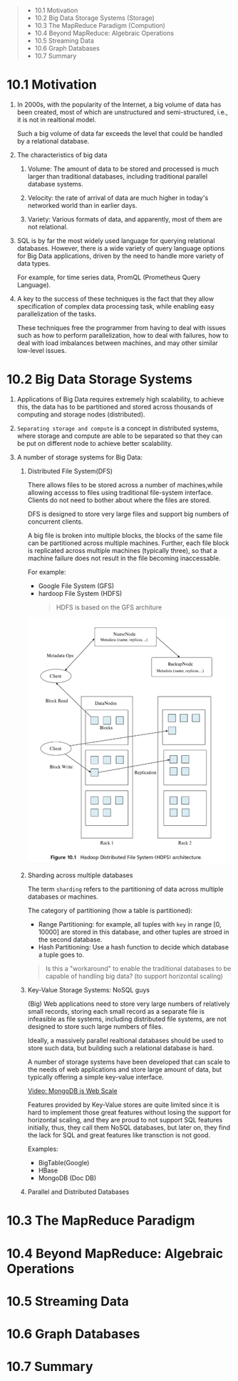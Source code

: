 > * 10.1 Motivation
> * 10.2 Big Data Storage Systems (Storage)
> * 10.3 The MapReduce Paradigm (Compution)
> * 10.4 Beyond MapReduce: Algebraic Operations
> * 10.5 Streaming Data
> * 10.6 Graph Databases
> * 10.7 Summary

# 10.1 Motivation
1. In 2000s, with the popularity of the Internet, a big volume of data has been
   created, most of which are unstructured and semi-structured, i.e., it is not
   in realtional model.

   Such a big volume of data far exceeds the level that could be handled by a
   relational database.

2. The characteristics of big data
   1. Volume: The amount of data to be stored and processed is much larger than
      traditional databases, including traditional parallel database systems.

   2. Velocity: the rate of arrival of data are much higher in today's networked
      world than in earlier days.

   3. Variety: Various formats of data, and apparently, most of them are not
      relational.

3. SQL is by far the most widely used language for querying relational databases.
   However, there is a wide variety of query language options for Big Data
   applications, driven by the need to handle more variety of data types.

   For example, for time series data, PromQL (Prometheus Query Language).

4. A key to the success of these techniques is the fact that they allow 
   specification of complex data processing task, while enabling easy 
   parallelization of the tasks.

   These techniques free the programmer from having to deal with issues such
   as how to perform parallelization, how to deal with failures, how to deal
   with load imbalances between machines, and may other similar low-level issues.

# 10.2 Big Data Storage Systems
1. Applications of Big Data requires extremely high scalability, to achieve this,
   the data has to be partitioned and stored across thousands of computing and
   storage nodes (distributed).

2. `Separating storage and compute` is a concept in distributed systems, where
   storage and compute are able to be separated so that they can be put on different
   node to achieve better scalability.

3. A number of storage systems for Big Data:

   1. Distributed File System(DFS)

      There allows files to be stored across a number of machines,while allowing
      accesss to files using traditional file-system interface. Clients do not
      need to bother about where the files are stored.
   
      DFS is designed to store very large files and support big numbers of 
      concurrent clients.

      A big file is broken into multiple blocks, the blocks of the same file
      can be partitioned across multiple machines. Further, each file block
      is replicated across multiple machines (typically three), so that a 
      machine failure does not result in the file becoming inaccessable.

      For example:
      * Google File System (GFS)
      * hardoop File System (HDFS)
        > HDFS is based on the GFS architure 

      ![arch hdfs](https://github.com/SteveLauC/pic/blob/main/arch_hdfs.jpeg)

   2. Sharding across multiple databases

      The term `sharding` refers to the partitioning of data across multiple
      databases or machines.

      The category of partitioning (how a table is partitioned):
      * Range Partitioning: for example, all tuples with `key` in range [0, 10000]
        are stored in this database, and other tuples are stroed in the second
        database.
      * Hash Partitioning: Use a hash function to decide which database a tuple 
        goes to.

      > Is this a "workaround" to enable the traditional databases to be capable
      > of handling big data? (to support horizontal scaling)

   3. Key-Value Storage Systems: NoSQL guys

      (Big) Web applications need to store very large numbers of relatively small 
      records, storing each small record as a separate file is infeasible as
      file systems, including distributed file systems, are not designed to
      store such large numbers of files.

      Ideally, a massively parallel realtional databases should be used to
      store such data, but building such a relational database is hard.

      A number of storage systems have been developed that can scale to the needs
      of web applications and store large amount of data, but typically offering
      a simple key-value interface.

      [Video: MongoDB is Web Scale](https://www.youtube.com/watch?v=b2F-DItXtZs&ab_channel=gar1t)

      Features provided by Key-Value stores are quite limited since it is hard
      to implement those great features without losing the support for horizontal
      scaling, and they are proud to not support SQL features initially, thus, 
      they call them NoSQL databases, but later on, they find the lack for SQL
      and great features like transction is not good.

      Examples:
      * BigTable(Google)
      * HBase
      * MongoDB (Doc DB)


   4. Parallel and Distributed Databases

# 10.3 The MapReduce Paradigm
# 10.4 Beyond MapReduce: Algebraic Operations
# 10.5 Streaming Data
# 10.6 Graph Databases
# 10.7 Summary
